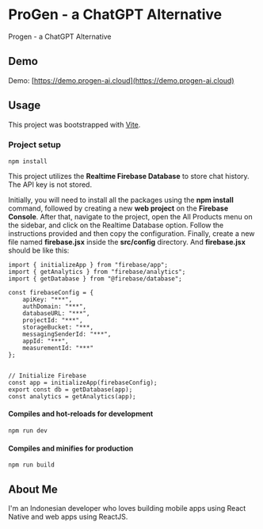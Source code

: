 # ProGen - a ChatGPT Alternative

Progen - a ChatGPT Alternative
## Demo

Demo: [https://demo.progen-ai.cloud](https://demo.progen-ai.cloud)


## Usage
This project was bootstrapped with [Vite](https://vitejs.dev/).
### Project setup
```
npm install
```

This project utilizes the **Realtime Firebase Database** to store chat history. The API key is not stored.

Initially, you will need to install all the packages using the **npm install** command, followed by creating a new **web project** on the **Firebase Console**. After that, navigate to the project, open the All Products menu on the sidebar, and click on the Realtime Database option. Follow the instructions provided and then copy the configuration. Finally, create a new file named **firebase.jsx** inside the **src/config** directory. And **firebase.jsx** should be like this:

```
import { initializeApp } from "firebase/app";
import { getAnalytics } from "firebase/analytics";
import { getDatabase } from "@firebase/database";

const firebaseConfig = {
    apiKey: "***",
    authDomain: "***",
    databaseURL: "***",
    projectId: "***",
    storageBucket: "***,
    messagingSenderId: "***",
    appId: "***",
    measurementId: "***"
};


// Initialize Firebase
const app = initializeApp(firebaseConfig);
export const db = getDatabase(app);
const analytics = getAnalytics(app);
```


#### Compiles and hot-reloads for development
```
npm run dev
```

#### Compiles and minifies for production
```
npm run build
```

## About Me

I'm an Indonesian developer who loves building mobile apps using React Native and web apps using ReactJS.

